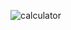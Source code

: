 ![calculator](https://user-images.githubusercontent.com/110537470/213036146-58dc88b6-6883-4700-acd2-7d8e13fabea3.JPG)
